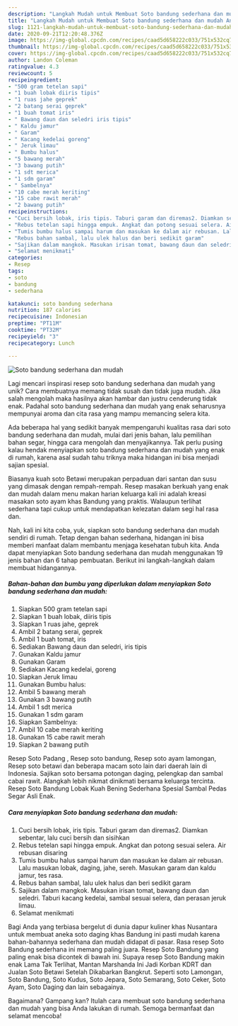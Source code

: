 ```yaml
---
description: "Langkah Mudah untuk Membuat Soto bandung sederhana dan mudah Anti Gagal"
title: "Langkah Mudah untuk Membuat Soto bandung sederhana dan mudah Anti Gagal"
slug: 1121-langkah-mudah-untuk-membuat-soto-bandung-sederhana-dan-mudah-anti-gagal
date: 2020-09-21T12:20:48.376Z
image: https://img-global.cpcdn.com/recipes/caad5d658222c033/751x532cq70/soto-bandung-sederhana-dan-mudah-foto-resep-utama.jpg
thumbnail: https://img-global.cpcdn.com/recipes/caad5d658222c033/751x532cq70/soto-bandung-sederhana-dan-mudah-foto-resep-utama.jpg
cover: https://img-global.cpcdn.com/recipes/caad5d658222c033/751x532cq70/soto-bandung-sederhana-dan-mudah-foto-resep-utama.jpg
author: Landon Coleman
ratingvalue: 4.3
reviewcount: 5
recipeingredient:
- "500 gram tetelan sapi"
- "1 buah lobak diiris tipis"
- "1 ruas jahe geprek"
- "2 batang serai geprek"
- "1 buah tomat iris"
- " Bawang daun dan seledri iris tipis"
- " Kaldu jamur"
- " Garam"
- " Kacang kedelai goreng"
- " Jeruk limau"
- " Bumbu halus"
- "5 bawang merah"
- "3 bawang putih"
- "1 sdt merica"
- "1 sdm garam"
- " Sambelnya"
- "10 cabe merah keriting"
- "15 cabe rawit merah"
- "2 bawang putih"
recipeinstructions:
- "Cuci bersih lobak, iris tipis. Taburi garam dan diremas2. Diamkan sebentar, lalu cuci bersih dan sisihkan"
- "Rebus tetelan sapi hingga empuk. Angkat dan potong sesuai selera. Air rebusan disaring"
- "Tumis bumbu halus sampai harum dan masukan ke dalam air rebusan. Lalu masukan lobak, daging, jahe, sereh. Masukan garam dan kaldu jamur, tes rasa."
- "Rebus bahan sambal, lalu ulek halus dan beri sedikit garam"
- "Sajikan dalam mangkok. Masukan irisan tomat, bawang daun dan seledri. Taburi kacang kedelai, sambal sesuai selera, dan perasan jeruk limau."
- "Selamat menikmati"
categories:
- Resep
tags:
- soto
- bandung
- sederhana

katakunci: soto bandung sederhana 
nutrition: 187 calories
recipecuisine: Indonesian
preptime: "PT11M"
cooktime: "PT32M"
recipeyield: "3"
recipecategory: Lunch

---
```



![Soto bandung sederhana dan mudah](https://img-global.cpcdn.com/recipes/caad5d658222c033/751x532cq70/soto-bandung-sederhana-dan-mudah-foto-resep-utama.jpg)

Lagi mencari inspirasi resep soto bandung sederhana dan mudah yang unik? Cara membuatnya memang tidak susah dan tidak juga mudah. Jika salah mengolah maka hasilnya akan hambar dan justru cenderung tidak enak. Padahal soto bandung sederhana dan mudah yang enak seharusnya mempunyai aroma dan cita rasa yang mampu memancing selera kita.

Ada beberapa hal yang sedikit banyak mempengaruhi kualitas rasa dari soto bandung sederhana dan mudah, mulai dari jenis bahan, lalu pemilihan bahan segar, hingga cara mengolah dan menyajikannya. Tak perlu pusing kalau hendak menyiapkan soto bandung sederhana dan mudah yang enak di rumah, karena asal sudah tahu triknya maka hidangan ini bisa menjadi sajian spesial.

Biasanya kuah soto Betawi merupakan perpaduan dari santan dan susu yang dimasak dengan rempah-rempah. Resep masakan berkuah yang enak dan mudah dalam menu makan harian keluarga kali ini adalah kreasi masakan soto ayam khas Bandung yang praktis. Walaupun terlihat sederhana tapi cukup untuk mendapatkan kelezatan dalam segi hal rasa dan.


Nah, kali ini kita coba, yuk, siapkan soto bandung sederhana dan mudah sendiri di rumah. Tetap dengan bahan sederhana, hidangan ini bisa memberi manfaat dalam membantu menjaga kesehatan tubuh kita. Anda dapat menyiapkan Soto bandung sederhana dan mudah menggunakan 19 jenis bahan dan 6 tahap pembuatan. Berikut ini langkah-langkah dalam membuat hidangannya.

<!--inarticleads1-->

##### Bahan-bahan dan bumbu yang diperlukan dalam menyiapkan Soto bandung sederhana dan mudah:

1. Siapkan 500 gram tetelan sapi
1. Siapkan 1 buah lobak, diiris tipis
1. Siapkan 1 ruas jahe, geprek
1. Ambil 2 batang serai, geprek
1. Ambil 1 buah tomat, iris
1. Sediakan  Bawang daun dan seledri, iris tipis
1. Gunakan  Kaldu jamur
1. Gunakan  Garam
1. Sediakan  Kacang kedelai, goreng
1. Siapkan  Jeruk limau
1. Gunakan  Bumbu halus:
1. Ambil 5 bawang merah
1. Gunakan 3 bawang putih
1. Ambil 1 sdt merica
1. Gunakan 1 sdm garam
1. Siapkan  Sambelnya:
1. Ambil 10 cabe merah keriting
1. Gunakan 15 cabe rawit merah
1. Siapkan 2 bawang putih


Resep Soto Padang , Resep soto bandung, Resep soto ayam lamongan, Resep soto betawi dan beberapa macam soto lain dari daerah lain di Indonesia. Sajikan soto bersama potongan daging, pelengkap dan sambal cabai rawit. Alangkah lebih nikmat dinikmati bersama keluarga tercinta. Resep Soto Bandung Lobak Kuah Bening Sederhana Spesial Sambal Pedas Segar Asli Enak. 

<!--inarticleads2-->

##### Cara menyiapkan Soto bandung sederhana dan mudah:

1. Cuci bersih lobak, iris tipis. Taburi garam dan diremas2. Diamkan sebentar, lalu cuci bersih dan sisihkan
1. Rebus tetelan sapi hingga empuk. Angkat dan potong sesuai selera. Air rebusan disaring
1. Tumis bumbu halus sampai harum dan masukan ke dalam air rebusan. Lalu masukan lobak, daging, jahe, sereh. Masukan garam dan kaldu jamur, tes rasa.
1. Rebus bahan sambal, lalu ulek halus dan beri sedikit garam
1. Sajikan dalam mangkok. Masukan irisan tomat, bawang daun dan seledri. Taburi kacang kedelai, sambal sesuai selera, dan perasan jeruk limau.
1. Selamat menikmati


Bagi Anda yang terbiasa bergelut di dunia dapur kuliner khas Nusantara untuk membuat aneka soto daging khas Bandung ini pasti mudah karena bahan-bahannya sederhana dan mudah didapat di pasar. Rasa resep Soto Bandung sederhana ini memang paling juara. Resep Soto Bandung yang paling enak bisa dicontek di bawah ini. Supaya resep Soto Bandung makin enak Lama Tak Terlihat, Mantan Marshanda Ini Jadi Korban KDRT dan Jualan Soto Betawi Setelah Dikabarkan Bangkrut. Seperti soto Lamongan, Soto Bandung, Soto Kudus, Soto Jepara, Soto Semarang, Soto Ceker, Soto Ayam, Soto Daging dan lain sebagainya. 

Bagaimana? Gampang kan? Itulah cara membuat soto bandung sederhana dan mudah yang bisa Anda lakukan di rumah. Semoga bermanfaat dan selamat mencoba!
